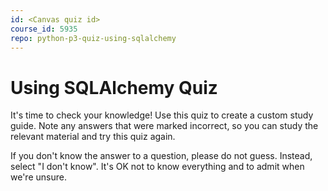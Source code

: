 ```yaml
---
id: <Canvas quiz id>
course_id: 5935
repo: python-p3-quiz-using-sqlalchemy
---
```


# Using SQLAlchemy Quiz

It's time to check your knowledge! Use this quiz to create a custom study guide.
Note any answers that were marked incorrect, so you can study the relevant
material and try this quiz again.

If you don't know the answer to a question, please do not guess. Instead, select
"I don't know". It's OK not to know everything and to admit when we're unsure.

